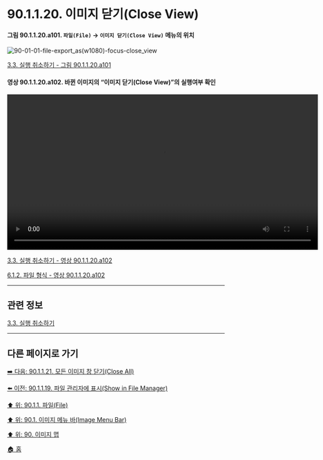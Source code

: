 # 90.1.1.20. 이미지 닫기(Close View)

<a id="90-01-01-20-a101"></a>

#### 그림 90.1.1.20.a101. `파일(File)` → `이미지 닫기(Close View)` 메뉴의 위치
![90-01-01-file-export_as(w1080)-focus-close_view](https://github.com/wonder13662/gimp/assets/15767104/1bda99cb-780b-42b8-b770-44e3b761c9ea)

[3.3. 실행 취소하기 - 그림 90.1.1.20.a101](./03-03-undoing.md#90-01-01-20-a101)

<a id="90-01-01-20-a102"></a>

#### 영상 90.1.1.20.a102. 바뀐 이미지의 “이미지 닫기(Close View)”의 실행여부 확인
<video controls="controls" width="720" environment="MacOS:Sonoma 14.2.1 GIMP 2.10.36" src="https://github.com/wonder13662/gimp/assets/15767104/00f55691-d4a1-42d3-90a4-f3c8c75f50b3"></video>

[3.3. 실행 취소하기 - 영상 90.1.1.20.a102](./03-03-undoing.md#90-01-01-20-a102)

[6.1.2. 파일 형식 - 영상 90.1.1.20.a102](./06-01-02-00-file_formats.md#90-01-01-20-a102)

***

## 관련 정보

[3.3. 실행 취소하기](https://wonder13662.github.io/gimp/2.10.36_ko/03-03-undoing.html#%EA%B7%B8%EB%A6%BC-901120a101-%ED%8C%8C%EC%9D%BCfile--%EC%9D%B4%EB%AF%B8%EC%A7%80-%EB%8B%AB%EA%B8%B0close-view-%EB%A9%94%EB%89%B4%EC%9D%98-%EC%9C%84%EC%B9%98)

***

## 다른 페이지로 가기

[➡️ 다음: 90.1.1.21. 모든 이미지 창 닫기(Close All)](./90-01-01-21-close_all.md)

[⬅️ 이전: 90.1.1.19. 파일 관리자에 표시(Show in File Manager)](./90-01-01-19-show_in_file_manager.md)

[⬆️ 위: 90.1.1. 파일(File)](./90-01-01-00-file.md)

[⬆️ 위: 90.1. 이미지 메뉴 바(Image Menu Bar)](./90-01-00-image-menu-bar.md)

[⬆️ 위: 90. 이미지 맵](./90-00-image-map.md)

[🏠 홈](./00-home.md)